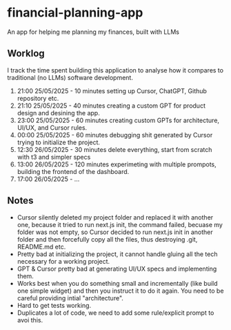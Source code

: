 # financial-planning-app
An app for helping me planning my finances, built with LLMs

## Worklog

I track the time spent building this application to analyse how it compares to traditional (no LLMs) software
development. 

1. 21:00 25/05/2025 - 10 minutes setting up Cursor, ChatGPT, Github repository etc.
2. 21:10 25/05/2025 - 40 minutes creating a custom GPT for product design and desining the app.
3. 23:00 25/05/2025 - 60 minutes creating custom GPTs for architecture, UI/UX, and Cursor rules.
4. 00:00 25/05/2025 - 60 minutes debugging shit generated by Cursor trying to initialize the project.
5. 12:30 26/05/2025 - 30 minutes delete everything, start from scratch with t3 and simpler specs
6. 13:00 26/05/2025 - 120 minutes experimeting with multiple prompots, building the frontend of the dashboard.
7. 17:00 26/05/2025 - ...

## Notes

* Cursor silently deleted my project folder and replaced it with another one, because it tried to run next.js init,
    the command failed, becuase my folder was not empty, so Cursor decided to run next.js init in another folder and
    then forcefully copy all the files, thus destroying .git, README.md etc.
* Pretty bad at initializing the project, it cannot handle gluing all the tech necessary for a working project.
* GPT & Cursor pretty bad at generating UI/UX specs and implementing them.
* Works best when you do something small and incrementally (like build one simple widget) and
then you instruct it to do it again. You need to be careful providing intial "architecture".
* Hard to get tests working.
* Duplicates a lot of code, we need to add some rule/explicit prompt to avoi this.